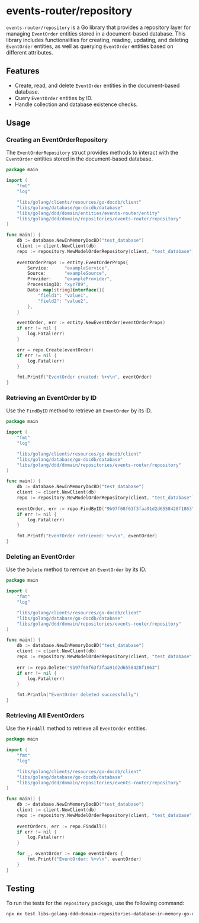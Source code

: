 # events-router/repository

`events-router/repository` is a Go library that provides a repository layer for managing `EventOrder` entities stored in a document-based database. This library includes functionalities for creating, reading, updating, and deleting `EventOrder` entities, as well as querying `EventOrder` entities based on different attributes.

## Features

- Create, read, and delete `EventOrder` entities in the document-based database.
- Query `EventOrder` entities by ID.
- Handle collection and database existence checks.

## Usage

### Creating an EventOrderRepository

The `EventOrderRepository` struct provides methods to interact with the `EventOrder` entities stored in the document-based database.

```go
package main

import (
    "fmt"
    "log"

    "libs/golang/clients/resources/go-docdb/client"
    "libs/golang/database/go-docdb/database"
    "libs/golang/ddd/domain/entities/events-router/entity"
    "libs/golang/ddd/domain/repositories/events-router/repository"
)

func main() {
    db := database.NewInMemoryDocBD("test_database")
    client := client.NewClient(db)
    repo := repository.NewModelOrderRepository(client, "test_database")
    
    eventOrderProps := entity.EventOrderProps{
        Service:      "exampleService",
        Source:       "exampleSource",
        Provider:     "exampleProvider",
        ProcessingID: "xyz789",
        Data: map[string]interface{}{
            "field1": "value1",
            "field2": "value2",
        },
    }

    eventOrder, err := entity.NewEventOrder(eventOrderProps)
    if err != nil {
        log.Fatal(err)
    }

    err = repo.Create(eventOrder)
    if err != nil {
        log.Fatal(err)
    }

    fmt.Printf("EventOrder created: %+v\n", eventOrder)
}
```

### Retrieving an EventOrder by ID

Use the `FindByID` method to retrieve an `EventOrder` by its ID.

```go
package main

import (
    "fmt"
    "log"

    "libs/golang/clients/resources/go-docdb/client"
    "libs/golang/database/go-docdb/database"
    "libs/golang/ddd/domain/repositories/events-router/repository"
)

func main() {
    db := database.NewInMemoryDocBD("test_database")
    client := client.NewClient(db)
    repo := repository.NewModelOrderRepository(client, "test_database")
    
    eventOrder, err := repo.FindByID("9b97f68f63f3faa91d2d6558428f1863")
    if err != nil {
        log.Fatal(err)
    }

    fmt.Printf("EventOrder retrieved: %+v\n", eventOrder)
}
```

### Deleting an EventOrder

Use the `Delete` method to remove an `EventOrder` by its ID.

```go
package main

import (
    "fmt"
    "log"

    "libs/golang/clients/resources/go-docdb/client"
    "libs/golang/database/go-docdb/database"
    "libs/golang/ddd/domain/repositories/events-router/repository"
)

func main() {
    db := database.NewInMemoryDocBD("test_database")
    client := client.NewClient(db)
    repo := repository.NewModelOrderRepository(client, "test_database")
    
    err := repo.Delete("9b97f68f63f3faa91d2d6558428f1863")
    if err != nil {
        log.Fatal(err)
    }

    fmt.Println("EventOrder deleted successfully")
}
```

### Retrieving All EventOrders

Use the `FindAll` method to retrieve all `EventOrder` entities.

```go
package main

import (
    "fmt"
    "log"

    "libs/golang/clients/resources/go-docdb/client"
    "libs/golang/database/go-docdb/database"
    "libs/golang/ddd/domain/repositories/events-router/repository"
)

func main() {
    db := database.NewInMemoryDocBD("test_database")
    client := client.NewClient(db)
    repo := repository.NewModelOrderRepository(client, "test_database")
    
    eventOrders, err := repo.FindAll()
    if err != nil {
        log.Fatal(err)
    }

    for _, eventOrder := range eventOrders {
        fmt.Printf("EventOrder: %+v\n", eventOrder)
    }
}
```

## Testing

To run the tests for the `repository` package, use the following command:

```sh
npx nx test libs-golang-ddd-domain-repositories-database-in-memory-go-docdb-events-router
```